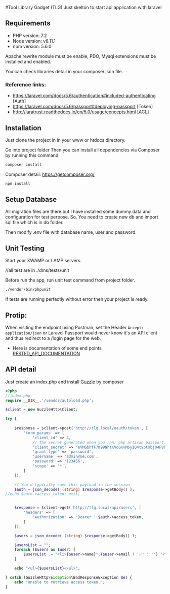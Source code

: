 #Tool Library Gadget (TLG)
Just skelton to start api application with laravel

## Requirements
- PHP version: 7.2
- Node version: v8.11.1
- npm version: 5.6.0

Apache rewrite module must be enable, PDO, Mysql extensions must be installed and enabled.

You can check libraries detail in your composer.json file.
### Reference links:
 - https://laravel.com/docs/5.6/authentication#included-authenticating [Auth]
 - https://laravel.com/docs/5.6/passport#deploying-passport [Token]
 - http://laratrust.readthedocs.io/en/5.0/usage/concepts.html [ACL]

## Installation

Just clone the project in in your www or htdocs directory.

Go into project folder
Then you can install all dependencies via Composer by running this command:
```bash
composer install

```
Composer detail:
https://getcomposer.org/

```bash
npm install

```

## Setup Database
All migration files are there but I have installed some dummy data and configuration for test perpose.
So, You need to create new db and import sql file which is in db folder.

Then modify .env file with database name, user and password.
 

## Unit Testing 
Start your XWAMP or LAMP servers.

//all test are in ./dms/tests/unit

Before run the app, run unit test command from project folder. 

```bash
./vendor/bin/phpunit
```
If tests are running perfectly without error then your project is ready.

## Protip: 
When visiting the endpoint using Postman, set the Header ``` Accept: application/json ``` or Laravel Passport would never know it's an API client and thus redirect to a /login page for the web.
- Here is documentation of some end points  [RESTED_API_DOCUMENTATION](https://github.com/flik/TLG/blob/master/RESTED_API_DOCUMENTATION.txt)
## API detail
Just create an index.php and install  [Guzzle](https://github.com/guzzle/guzzle) by composer

```php
<?php
//index.php 
require __DIR__.'/vendor/autoload.php';

$client = new GuzzleHttp\Client;

try {
	
    $response = $client->post('http://tlg.local/oauth/token', [
        'form_params' => [
            'client_id' => 4,
            // The secret generated when you ran: php artisan passport:install
            'client_secret' => 'eVMGbhfF7m99NhtKVoGXvM6yIQ4t9ptXbj04P8b2',
            'grant_type' => 'password',
            'username' => 'admin@me.com',
            'password' => '123456',
            'scope' => '*',
        ]
    ]);

    // You'd typically save this payload in the session
    $auth = json_decode( (string) $response->getBody() );
//echo $auth->access_token; exit;


    $response = $client->get('http://tlg.local/api/users', [
        'headers' => [
            'Authorization' => 'Bearer '.$auth->access_token,
        ]
    ]);

    $users = json_decode( (string) $response->getBody() );

    $usersList = "";
    foreach ($users as $user) {
        $usersList .= "<li>{$user->name}".($user->email ? '✅' : '')."</li>";
    }

    echo "<ul>{$usersList}</ul>";

} catch (GuzzleHttp\Exception\BadResponseException $e) {
    echo "Unable to retrieve access token.";
}

```
